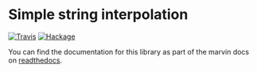 # Simple string interpolation

[![Travis](https://travis-ci.org/JustusAdam/marvin-interpolate.svg?branch=master)](https://travis-ci.org/JustusAdam/marvin-interpolate)
[![Hackage](https://img.shields.io/hackage/v/marvin-interpolate.svg)](http://hackage.haskell.org/package/marvin-interpolate)

You can find the documentation for this library as part of the marvin docs on [readthedocs](https://marvin.readthedocs.org/en/latest/interpolation.html).
